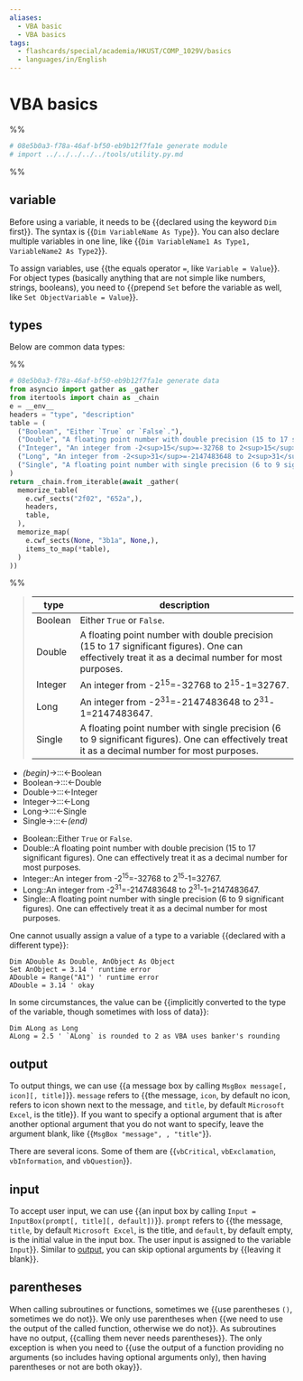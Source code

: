 ```yaml
---
aliases:
  - VBA basic
  - VBA basics
tags:
  - flashcards/special/academia/HKUST/COMP_1029V/basics
  - languages/in/English
---
```


# VBA basics

%%

```Python
# 08e5b0a3-f78a-46af-bf50-eb9b12f7fa1e generate module
# import ../../../../../tools/utility.py.md
```

%%

## variable

Before using a variable, it needs to be {{declared using the keyword `Dim` first}}. The syntax is {{`Dim VariableName As Type`}}. You can also declare multiple variables in one line, like {{`Dim VariableName1 As Type1, VariableName2 As Type2`}}. <!--SR:!2024-02-04,4,270!2024-02-04,4,270!2024-02-04,4,270-->

To assign variables, use {{the equals operator `=`, like `Variable = Value`}}. For object types (basically anything that are not simple like numbers, strings, booleans), you need to {{prepend `Set` before the variable as well, like `Set ObjectVariable = Value`}}. <!--SR:!2024-02-04,4,270!2024-02-04,4,270-->

## types

Below are common data types:

%%

```Python
# 08e5b0a3-f78a-46af-bf50-eb9b12f7fa1e generate data
from asyncio import gather as _gather
from itertools import chain as _chain
e = __env__
headers = "type", "description"
table = (
  ("Boolean", "Either `True` or `False`."),
  ("Double", "A floating point number with double precision (15 to 17 significant figures). One can effectively treat it as a decimal number for most purposes.",),
  ("Integer", "An integer from -2<sup>15</sup>=-32768 to 2<sup>15</sup>-1=32767.",),
  ("Long", "An integer from -2<sup>31</sup>=-2147483648 to 2<sup>31</sup>-1=2147483647.",),
  ("Single", "A floating point number with single precision (6 to 9 significant figures). One can effectively treat it as a decimal number for most purposes.",),
)
return _chain.from_iterable(await _gather(
  memorize_table(
    e.cwf_sects("2f02", "652a",),
    headers,
    table,
  ),
  memorize_map(
    e.cwf_sects(None, "3b1a", None,),
    items_to_map(*table),
  )
))
```

%%

<!--08e5b0a3-f78a-46af-bf50-eb9b12f7fa1e generate section="2f02"--><!-- The following content is generated at 2024-01-31T22:17:45.635102+08:00. Any edits will be overridden! -->

> | type | description |
> |-|-|
> | Boolean | Either `True` or `False`. |
> | Double | A floating point number with double precision (15 to 17 significant figures). One can effectively treat it as a decimal number for most purposes. |
> | Integer | An integer from -2<sup>15</sup>=-32768 to 2<sup>15</sup>-1=32767. |
> | Long | An integer from -2<sup>31</sup>=-2147483648 to 2<sup>31</sup>-1=2147483647. |
> | Single | A floating point number with single precision (6 to 9 significant figures). One can effectively treat it as a decimal number for most purposes. |

<!--/08e5b0a3-f78a-46af-bf50-eb9b12f7fa1e-->

<!--08e5b0a3-f78a-46af-bf50-eb9b12f7fa1e generate section="652a"--><!-- The following content is generated at 2024-01-31T22:17:45.602573+08:00. Any edits will be overridden! -->

- _(begin)_→:::←Boolean <!--SR:!2024-02-04,4,285!2024-02-04,4,270-->
- Boolean→:::←Double <!--SR:!2024-02-04,4,270!2024-02-04,4,270-->
- Double→:::←Integer <!--SR:!2024-02-04,4,270!2024-02-04,4,270-->
- Integer→:::←Long <!--SR:!2024-02-04,4,270!2024-02-04,4,285-->
- Long→:::←Single <!--SR:!2024-02-04,4,285!2024-02-04,4,285-->
- Single→:::←_(end)_ <!--SR:!2024-02-04,4,270!2024-02-04,4,270-->

<!--/08e5b0a3-f78a-46af-bf50-eb9b12f7fa1e-->

<!--08e5b0a3-f78a-46af-bf50-eb9b12f7fa1e generate section="3b1a"--><!-- The following content is generated at 2024-01-31T22:17:45.587449+08:00. Any edits will be overridden! -->

- Boolean::Either `True` or `False`. <!--SR:!2024-02-04,4,270-->
- Double::A floating point number with double precision (15 to 17 significant figures). One can effectively treat it as a decimal number for most purposes. <!--SR:!2024-02-04,4,270-->
- Integer::An integer from -2<sup>15</sup>=-32768 to 2<sup>15</sup>-1=32767. <!--SR:!2024-02-04,4,285-->
- Long::An integer from -2<sup>31</sup>=-2147483648 to 2<sup>31</sup>-1=2147483647. <!--SR:!2024-02-04,4,270-->
- Single::A floating point number with single precision (6 to 9 significant figures). One can effectively treat it as a decimal number for most purposes. <!--SR:!2024-02-04,4,270-->

<!--/08e5b0a3-f78a-46af-bf50-eb9b12f7fa1e-->

One cannot usually assign a value of a type to a variable {{declared with a different type}}: <!--SR:!2024-02-04,4,270-->

```VB
Dim ADouble As Double, AnObject As Object
Set AnObject = 3.14 ' runtime error
ADouble = Range("A1") ' runtime error
ADouble = 3.14 ' okay
```

In some circumstances, the value can be {{implicitly converted to the type of the variable, though sometimes with loss of data}}: <!--SR:!2024-02-04,4,285-->

```VB
Dim ALong as Long
ALong = 2.5 ' `ALong` is rounded to 2 as VBA uses banker's rounding
```

## output

To output things, we can use {{a message box by calling `MsgBox message[, icon][, title]`}}. `message` refers to {{the message, `icon`, by default no icon, refers to icon shown next to the message, and `title`, by default `Microsoft Excel`, is the title}}. If you want to specify a optional argument that is after another optional argument that you do not want to specify, leave the argument blank, like {{`MsgBox "message", , "title"`}}. <!--SR:!2024-02-04,4,285!2024-02-04,4,285!2024-02-04,4,270-->

There are several icons. Some of them are {{`vbCritical`, `vbExclamation`, `vbInformation`, and `vbQuestion`}}. <!--SR:!2024-02-03,3,265-->

## input

To accept user input, we can use {{an input box by calling `Input = InputBox(prompt[, title][, default])`}}. `prompt` refers to {{the message, `title`, by default `Microsoft Excel`, is the title, and `default`, by default empty, is the initial value in the input box. The user input is assigned to the variable `Input`}}. Similar to [output](#output), you can skip optional arguments by {{leaving it blank}}. <!--SR:!2024-02-04,4,270!2024-02-04,4,285!2024-02-04,4,270-->

## parentheses

When calling subroutines or functions, sometimes we {{use parentheses `()`, sometimes we do not}}. We only use parentheses when {{we need to use the output of the called function, otherwise we do not}}. As subroutines have no output, {{calling them never needs parentheses}}. The only exception is when you need to {{use the output of a function providing no arguments (so includes having optional arguments only), then having parentheses or not are both okay}}. <!--SR:!2024-02-04,4,270!2024-02-04,4,270!2024-02-04,4,270!2024-02-04,4,285-->
